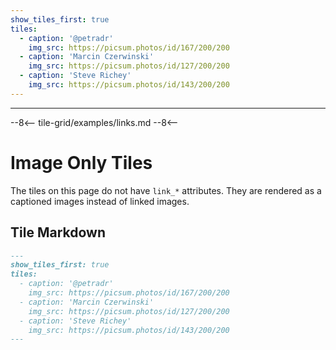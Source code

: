 ```yaml
---
show_tiles_first: true
tiles:
  - caption: '@petradr'
    img_src: https://picsum.photos/id/167/200/200
  - caption: 'Marcin Czerwinski'
    img_src: https://picsum.photos/id/127/200/200
  - caption: 'Steve Richey'
    img_src: https://picsum.photos/id/143/200/200
---
```

<hr>
--8<--
tile-grid/examples/links.md
--8<--

# Image Only Tiles 
The tiles on this page do not have `link_*` attributes.  They are rendered as a captioned images instead of linked images.


## Tile Markdown

```markdown
---
show_tiles_first: true
tiles:
  - caption: '@petradr'
    img_src: https://picsum.photos/id/167/200/200
  - caption: 'Marcin Czerwinski'
    img_src: https://picsum.photos/id/127/200/200
  - caption: 'Steve Richey'
    img_src: https://picsum.photos/id/143/200/200
---
```